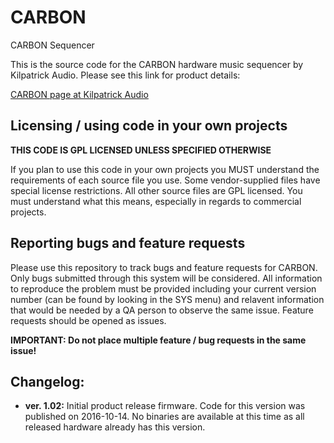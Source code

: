 # CARBON
CARBON Sequencer

This is the source code for the CARBON hardware music sequencer by Kilpatrick 
Audio. Please see this link for product details:

[CARBON page at Kilpatrick Audio](http://www.kilpatrickaudio.com/?p=carbon)

## Licensing / using code in your own projects

__THIS CODE IS GPL LICENSED UNLESS SPECIFIED OTHERWISE__

If you plan to use this code in your own projects you MUST understand the
requirements of each source file you use. Some vendor-supplied files have 
special license restrictions. All other source files are GPL licensed. You
must understand what this means, especially in regards to commercial projects.

## Reporting bugs and feature requests

Please use this repository to track bugs and feature requests for CARBON. Only bugs submitted through this system will be considered. All information to reproduce the problem must be provided including your current version number (can be found by looking in the SYS menu) and relavent information that would be needed by a QA person to observe the same issue. Feature requests should be opened as issues.

__IMPORTANT: Do not place multiple feature / bug requests in the same issue!__

## Changelog:

- __ver. 1.02:__ Initial product release firmware. Code for this version was
  published on 2016-10-14. No binaries are available at this time as all
  released hardware already has this version.
  


